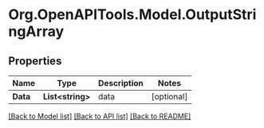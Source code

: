 
# Org.OpenAPITools.Model.OutputStringArray

## Properties

Name | Type | Description | Notes
------------ | ------------- | ------------- | -------------
**Data** | **List&lt;string&gt;** | data | [optional] 

[[Back to Model list]](../README.md#documentation-for-models)
[[Back to API list]](../README.md#documentation-for-api-endpoints)
[[Back to README]](../README.md)

